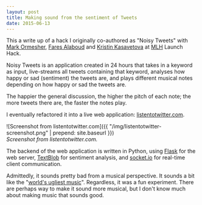 ```yaml
---
layout: post
title: Making sound from the sentiment of Tweets
date: 2015-06-13
---
```


This a write up of a hack I originally co-authored as "Noisy Tweets" with [Mark Ormesher](http://markormesher.co.uk/), [Fares Alaboud](http://faresalaboud.me/) and [Kristin Kasavetova](http://krisi.me/) at [MLH](https://mlh.io/) Launch Hack.

Noisy Tweets is an application created in 24 hours that takes in a keyword as input, live-streams all tweets containing that keyword, analyses how happy or sad (sentiment) the tweets are, and plays different musical notes depending on how happy or sad the tweets are.

The happier the general discussion, the higher the pitch of each note; the more tweets there are, the faster the notes play.

I eventually refactored it into a live web application: [listentotwitter.com](http://listentotwitter.com).

![Screenshot from listentotwitter.com]({{ "/img/listentotwitter-screenshot.png" | prepend: site.baseurl }})<br>
*Screenshot from listentotwitter.com.*

The backend of the web application is written in Python, using [Flask](http://flask.pocoo.org/) for the web server, [TextBlob](https://textblob.readthedocs.org/en/dev/) for sentiment analysis, and [socket.io](http://socket.io/) for real-time client communication.

Admittedly, it sounds pretty bad from a musical perspective. It sounds a bit like the "[world's ugliest music](https://www.youtube.com/watch?v=RENk9PK06AQ)". Regardless, it was a fun experiment. There are perhaps way to make it sound more musical, but I don't know much about making music that sounds good.
